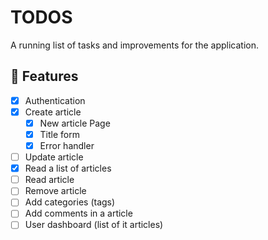 # TODOS

A running list of tasks and improvements for the application.

## 🚀 Features

- [x] Authentication
- [X] Create article
  - [x] New article Page
  - [X] Title form
  - [X] Error handler
- [ ] Update article
- [X] Read a list of articles
- [ ] Read article
- [ ] Remove article
- [ ] Add categories (tags)
- [ ] Add comments in a article
- [ ] User dashboard (list of it articles)
